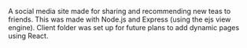 A social media site made for sharing and recommending new teas to friends. This was made with Node.js and Express (using the ejs view engine). Client folder was set up for future plans to add dynamic pages using React.
